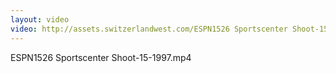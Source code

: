```yaml
---
layout: video
video: http://assets.switzerlandwest.com/ESPN1526 Sportscenter Shoot-15-1997.mp4
---
```

ESPN1526 Sportscenter Shoot-15-1997.mp4
